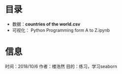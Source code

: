 # 目录
- 数据：**countries of the world.csv**
- 可视化： Python Programming form A to Z.ipynb

# 信息
时间：2018/10/6
作者：楼浩然
目的：练习，学习seaborn
